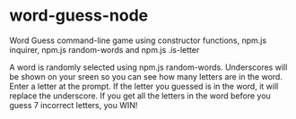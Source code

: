 # word-guess-node
Word Guess command-line game using constructor functions, npm.js inquirer, npm.js random-words and npm.js .is-letter

A word is randomly selected using npm.js random-words.
Underscores will be shown on your sreen so you can see how many letters are in the word.
Enter a letter at the prompt.
If the letter you guessed is in the word, it will replace the underscore.
If you get all the letters in the word before you guess 7 incorrect letters, you WIN!